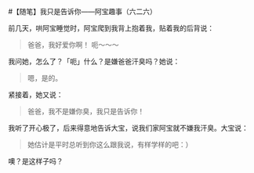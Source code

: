 #【随笔】我只是告诉你——阿宝趣事（六二六）

前几天，哄阿宝睡觉时，阿宝爬到我背上抱着我，贴着我的后背说：

> 爸爸，我好爱你啊！
> 呃～～～

我问她，怎么了？「呃」什么？是嫌爸爸汗臭吗？她说：

> 嗯，是的。

紧接着，她又说：

> 爸爸，我不是嫌你臭，我只是告诉你！

我听了开心极了，后来得意地告诉大宝，说我们家阿宝就不嫌我汗臭。大宝说：

> 她估计是平时总听到你这么跟我说，有样学样的吧：）

噢？是这样子吗？